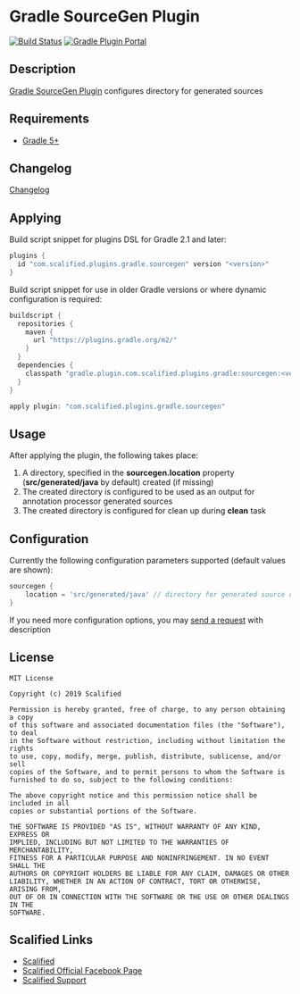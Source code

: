 # Gradle SourceGen Plugin

[![Build Status](https://travis-ci.org/Scalified/gradle-sourcegen-plugin.svg)](https://travis-ci.org/Scalified/gradle-sourcegen-plugin)
[![Gradle Plugin Portal](https://img.shields.io/maven-metadata/v?label=Plugin&metadataUrl=https%3A%2F%2Fplugins.gradle.org%2Fm2%2Fcom%2Fscalified%2Fplugins%2Fgradle%2Fsourcegen%2Fcom.scalified.plugins.gradle.sourcegen.gradle.plugin%2Fmaven-metadata.xml)](https://plugins.gradle.org/plugin/com.scalified.plugins.gradle.sourcegen)

## Description

[Gradle SourceGen Plugin](https://plugins.gradle.org/plugin/com.scalified.plugins.gradle.sourcegen) configures directory for generated sources

## Requirements

* [Gradle 5+](https://gradle.org/)

## Changelog

[Changelog](CHANGELOG.md)

## Applying

Build script snippet for plugins DSL for Gradle 2.1 and later:

```gradle
plugins {
  id "com.scalified.plugins.gradle.sourcegen" version "<version>"
}
```

Build script snippet for use in older Gradle versions or where dynamic configuration is required:

```gradle
buildscript {
  repositories {
    maven {
      url "https://plugins.gradle.org/m2/"
    }
  }
  dependencies {
    classpath "gradle.plugin.com.scalified.plugins.gradle:sourcegen:<version>"
  }
}

apply plugin: "com.scalified.plugins.gradle.sourcegen"
```

## Usage

After applying the plugin, the following takes place:

1. A directory, specified in the **sourcegen.location** property (**src/generated/java** by default) created (if missing)
2. The created directory is configured to be used as an output for annotation processor generated sources
3. The created directory is configured for clean up during **clean** task

## Configuration

Currently the following configuration parameters supported (default values are shown):

```gradle
sourcegen {
    location = 'src/generated/java' // directory for generated source code
}
```

If you need more configuration options, you may <a href="mailto:info@scalified.com?subject=[Gradle SourceGen Plugin]: Proposals And Suggestions">send a request</a> with description

## License

```
MIT License

Copyright (c) 2019 Scalified

Permission is hereby granted, free of charge, to any person obtaining a copy
of this software and associated documentation files (the "Software"), to deal
in the Software without restriction, including without limitation the rights
to use, copy, modify, merge, publish, distribute, sublicense, and/or sell
copies of the Software, and to permit persons to whom the Software is
furnished to do so, subject to the following conditions:

The above copyright notice and this permission notice shall be included in all
copies or substantial portions of the Software.

THE SOFTWARE IS PROVIDED "AS IS", WITHOUT WARRANTY OF ANY KIND, EXPRESS OR
IMPLIED, INCLUDING BUT NOT LIMITED TO THE WARRANTIES OF MERCHANTABILITY,
FITNESS FOR A PARTICULAR PURPOSE AND NONINFRINGEMENT. IN NO EVENT SHALL THE
AUTHORS OR COPYRIGHT HOLDERS BE LIABLE FOR ANY CLAIM, DAMAGES OR OTHER
LIABILITY, WHETHER IN AN ACTION OF CONTRACT, TORT OR OTHERWISE, ARISING FROM,
OUT OF OR IN CONNECTION WITH THE SOFTWARE OR THE USE OR OTHER DEALINGS IN THE
SOFTWARE.
```

## Scalified Links

* [Scalified](http://www.scalified.com)
* [Scalified Official Facebook Page](https://www.facebook.com/scalified)
* <a href="mailto:info@scalified.com?subject=[Gradle SourceGen Plugin]: Proposals And Suggestions">Scalified Support</a>
